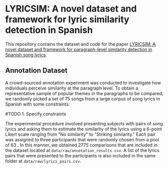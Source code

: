 # LYRICSIM: A novel dataset and framework for lyric similarity detection in Spanish
This repository contains the dataset and code for the paper [LYRICSIM: A novel dataset and framework for paragraph-level similarity detection in Spanish song lyrics](https://arxiv.org/abs/).

## Annotation Dataset
A crowd-sourced annotation experiment was conducted to investigate how individuals perceive similarity at the paragraph level. To obtain a representative sample of popular themes in the paragraphs to be compared, we randomly picked a set of 75 songs from a large corpus of song lyrics in Spanish with some constraints: 

#TODO 1. Specify constraints 
 
The experimental procedure involved presenting subjects with pairs of song lyrics and asking them to estimate the similarity of the lyrics using a 6-point Likert scale ranging from "No similarity" to "Striking similarity." Each pair was assigned to three participants that were randomly chosen from a pool of 63 . In this manner, we obtained 2775 comparisons that are included in the dataset located at `data/raw/annotation_results.csv`. A list of the lyrics pairs that were presented to the participants is also included in the same folder at `data/raw/lyrics_pairs.csv`.



  
